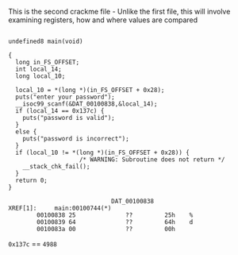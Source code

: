 This is the second crackme file - Unlike the first file, this will involve examining registers, how and where values are compared

```

undefined8 main(void)

{
  long in_FS_OFFSET;
  int local_14;
  long local_10;
  
  local_10 = *(long *)(in_FS_OFFSET + 0x28);
  puts("enter your password");
  __isoc99_scanf(&DAT_00100838,&local_14);
  if (local_14 == 0x137c) {
    puts("password is valid");
  }
  else {
    puts("password is incorrect");
  }
  if (local_10 != *(long *)(in_FS_OFFSET + 0x28)) {
                    /* WARNING: Subroutine does not return */
    __stack_chk_fail();
  }
  return 0;
}

```

```
                             DAT_00100838                                    XREF[1]:     main:00100744(*)  
        00100838 25              ??         25h    %
        00100839 64              ??         64h    d
        0010083a 00              ??         00h

```

`0x137c` == `4988`
